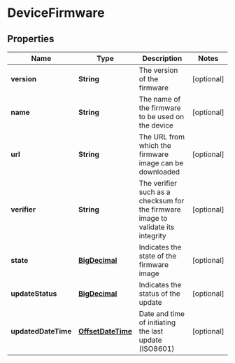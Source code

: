 
# DeviceFirmware

## Properties
Name | Type | Description | Notes
------------ | ------------- | ------------- | -------------
**version** | **String** | The version of the firmware |  [optional]
**name** | **String** | The name of the firmware to be used on the device |  [optional]
**url** | **String** | The URL from which the firmware image can be downloaded |  [optional]
**verifier** | **String** | The verifier such as a checksum for the firmware image to validate its integrity |  [optional]
**state** | [**BigDecimal**](BigDecimal.md) | Indicates the state of the firmware image |  [optional]
**updateStatus** | [**BigDecimal**](BigDecimal.md) | Indicates the status of the update |  [optional]
**updatedDateTime** | [**OffsetDateTime**](OffsetDateTime.md) | Date and time of initiating the last update (ISO8601) |  [optional]




